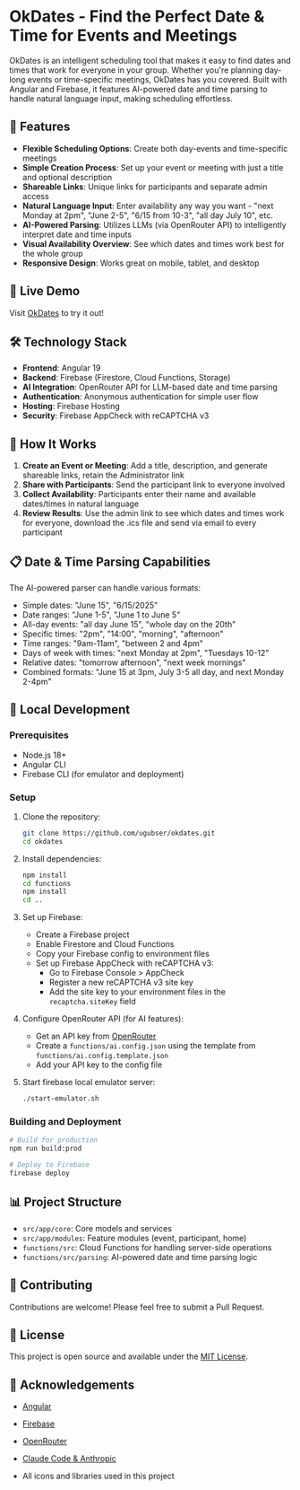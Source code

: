 # OkDates - Find the Perfect Date & Time for Events and Meetings

OkDates is an intelligent scheduling tool that makes it easy to find dates and times that work for everyone in your group. Whether you're planning day-long events or time-specific meetings, OkDates has you covered. Built with Angular and Firebase, it features AI-powered date and time parsing to handle natural language input, making scheduling effortless.

## 🌟 Features

- **Flexible Scheduling Options**: Create both day-events and time-specific meetings
- **Simple Creation Process**: Set up your event or meeting with just a title and optional description
- **Shareable Links**: Unique links for participants and separate admin access
- **Natural Language Input**: Enter availability any way you want - "next Monday at 2pm", "June 2-5", "6/15 from 10-3", "all day July 10", etc.
- **AI-Powered Parsing**: Utilizes LLMs (via OpenRouter API) to intelligently interpret date and time inputs
- **Visual Availability Overview**: See which dates and times work best for the whole group
- **Responsive Design**: Works great on mobile, tablet, and desktop

## 🚀 Live Demo

Visit [OkDates](https://okdates.web.app) to try it out!

## 🛠️ Technology Stack

- **Frontend**: Angular 19
- **Backend**: Firebase (Firestore, Cloud Functions, Storage)
- **AI Integration**: OpenRouter API for LLM-based date and time parsing
- **Authentication**: Anonymous authentication for simple user flow
- **Hosting**: Firebase Hosting
- **Security**: Firebase AppCheck with reCAPTCHA v3

## 🤔 How It Works

1. **Create an Event or Meeting**: Add a title, description, and generate shareable links, retain the Administrator link
2. **Share with Participants**: Send the participant link to everyone involved
3. **Collect Availability**: Participants enter their name and available dates/times in natural language
4. **Review Results**: Use the admin link to see which dates and times work for everyone, download the .ics file and send via email to every participant

## 📋 Date & Time Parsing Capabilities

The AI-powered parser can handle various formats:
- Simple dates: "June 15", "6/15/2025"
- Date ranges: "June 1-5", "June 1 to June 5"
- All-day events: "all day June 15", "whole day on the 20th"
- Specific times: "2pm", "14:00", "morning", "afternoon"
- Time ranges: "9am-11am", "between 2 and 4pm" 
- Days of week with times: "next Monday at 2pm", "Tuesdays 10-12"
- Relative dates: "tomorrow afternoon", "next week mornings"
- Combined formats: "June 15 at 3pm, July 3-5 all day, and next Monday 2-4pm"

## 🔧 Local Development

### Prerequisites

- Node.js 18+
- Angular CLI
- Firebase CLI (for emulator and deployment)

### Setup

1. Clone the repository:
   ```bash
   git clone https://github.com/ugubser/okdates.git
   cd okdates
   ```

2. Install dependencies:
   ```bash
   npm install
   cd functions
   npm install
   cd ..
   ```

3. Set up Firebase:
   - Create a Firebase project
   - Enable Firestore and Cloud Functions
   - Copy your Firebase config to environment files
   - Set up Firebase AppCheck with reCAPTCHA v3:
     - Go to Firebase Console > AppCheck
     - Register a new reCAPTCHA v3 site key
     - Add the site key to your environment files in the `recaptcha.siteKey` field

4. Configure OpenRouter API (for AI features):
   - Get an API key from [OpenRouter](https://openrouter.ai)
   - Create a `functions/ai.config.json` using the template from `functions/ai.config.template.json`
   - Add your API key to the config file

5. Start firebase local emulator server:
   ```bash
   ./start-emulator.sh
   ```

### Building and Deployment

```bash
# Build for production
npm run build:prod

# Deploy to Firebase
firebase deploy
```

## 📊 Project Structure

- `src/app/core`: Core models and services
- `src/app/modules`: Feature modules (event, participant, home)
- `functions/src`: Cloud Functions for handling server-side operations
- `functions/src/parsing`: AI-powered date and time parsing logic

## 🤝 Contributing

Contributions are welcome! Please feel free to submit a Pull Request.

## 📜 License

This project is open source and available under the [MIT License](LICENSE).

## 🙏 Acknowledgements

- [Angular](https://angular.io/)
- [Firebase](https://firebase.google.com/)
- [OpenRouter](https://openrouter.ai)
- [Claude Code & Anthropic](https://docs.anthropic.com/en/docs/claude-code/overview)


- All icons and libraries used in this project